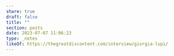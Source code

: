 ```yaml
---
share: true
draft: false
title: ""
section: posts
date: 2023-07-07 11:06:23
type: _notes
likeOf: https://thegreatdiscontent.com/interview/giorgia-lupi/
---
```


